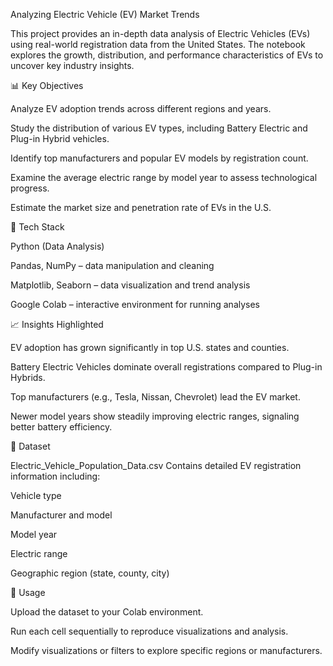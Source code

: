 Analyzing Electric Vehicle (EV) Market Trends

This project provides an in-depth data analysis of Electric Vehicles (EVs) using real-world registration data from the United States. The notebook explores the growth, distribution, and performance characteristics of EVs to uncover key industry insights.

📊 Key Objectives

Analyze EV adoption trends across different regions and years.

Study the distribution of various EV types, including Battery Electric and Plug-in Hybrid vehicles.

Identify top manufacturers and popular EV models by registration count.

Examine the average electric range by model year to assess technological progress.

Estimate the market size and penetration rate of EVs in the U.S.

🧠 Tech Stack

Python (Data Analysis)

Pandas, NumPy – data manipulation and cleaning

Matplotlib, Seaborn – data visualization and trend analysis

Google Colab – interactive environment for running analyses

📈 Insights Highlighted

EV adoption has grown significantly in top U.S. states and counties.

Battery Electric Vehicles dominate overall registrations compared to Plug-in Hybrids.

Top manufacturers (e.g., Tesla, Nissan, Chevrolet) lead the EV market.

Newer model years show steadily improving electric ranges, signaling better battery efficiency.

📂 Dataset

Electric_Vehicle_Population_Data.csv
Contains detailed EV registration information including:

Vehicle type

Manufacturer and model

Model year

Electric range

Geographic region (state, county, city)

🚀 Usage

Upload the dataset to your Colab environment.

Run each cell sequentially to reproduce visualizations and analysis.

Modify visualizations or filters to explore specific regions or manufacturers.
